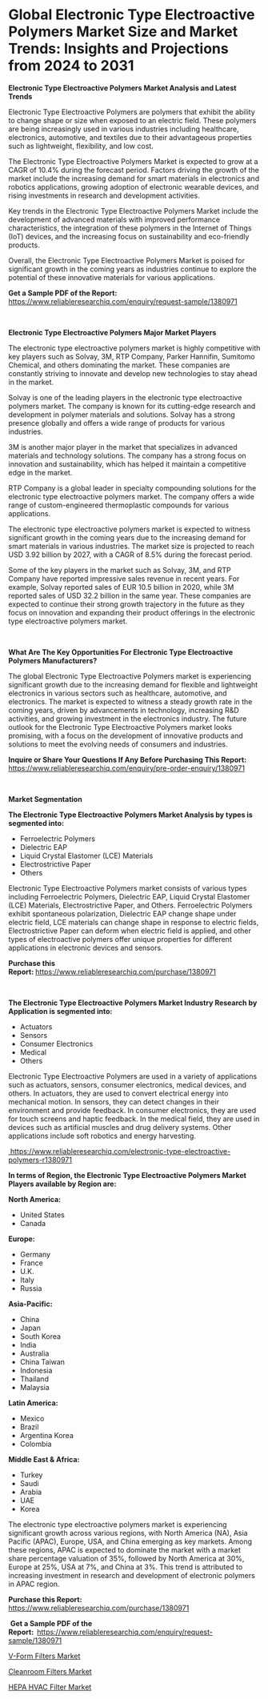 <p><h1>Global Electronic Type Electroactive Polymers Market Size and Market Trends: Insights and Projections from 2024 to 2031</h1></p><p><strong>Electronic Type Electroactive Polymers Market Analysis and Latest Trends</strong></p>
<p><p>Electronic Type Electroactive Polymers are polymers that exhibit the ability to change shape or size when exposed to an electric field. These polymers are being increasingly used in various industries including healthcare, electronics, automotive, and textiles due to their advantageous properties such as lightweight, flexibility, and low cost.</p><p>The Electronic Type Electroactive Polymers Market is expected to grow at a CAGR of 10.4% during the forecast period. Factors driving the growth of the market include the increasing demand for smart materials in electronics and robotics applications, growing adoption of electronic wearable devices, and rising investments in research and development activities.</p><p>Key trends in the Electronic Type Electroactive Polymers Market include the development of advanced materials with improved performance characteristics, the integration of these polymers in the Internet of Things (IoT) devices, and the increasing focus on sustainability and eco-friendly products.</p><p>Overall, the Electronic Type Electroactive Polymers Market is poised for significant growth in the coming years as industries continue to explore the potential of these innovative materials for various applications.</p></p>
<p><strong>Get a Sample PDF of the Report:&nbsp;</strong> <a href="https://www.reliableresearchiq.com/enquiry/request-sample/1380971">https://www.reliableresearchiq.com/enquiry/request-sample/1380971</a></p>
<p>&nbsp;</p>
<p><strong>Electronic Type Electroactive Polymers Major Market Players</strong></p>
<p><p>The electronic type electroactive polymers market is highly competitive with key players such as Solvay, 3M, RTP Company, Parker Hannifin, Sumitomo Chemical, and others dominating the market. These companies are constantly striving to innovate and develop new technologies to stay ahead in the market.</p><p>Solvay is one of the leading players in the electronic type electroactive polymers market. The company is known for its cutting-edge research and development in polymer materials and solutions. Solvay has a strong presence globally and offers a wide range of products for various industries.</p><p>3M is another major player in the market that specializes in advanced materials and technology solutions. The company has a strong focus on innovation and sustainability, which has helped it maintain a competitive edge in the market.</p><p>RTP Company is a global leader in specialty compounding solutions for the electronic type electroactive polymers market. The company offers a wide range of custom-engineered thermoplastic compounds for various applications.</p><p>The electronic type electroactive polymers market is expected to witness significant growth in the coming years due to the increasing demand for smart materials in various industries. The market size is projected to reach USD 3.92 billion by 2027, with a CAGR of 8.5% during the forecast period.</p><p>Some of the key players in the market such as Solvay, 3M, and RTP Company have reported impressive sales revenue in recent years. For example, Solvay reported sales of EUR 10.5 billion in 2020, while 3M reported sales of USD 32.2 billion in the same year. These companies are expected to continue their strong growth trajectory in the future as they focus on innovation and expanding their product offerings in the electronic type electroactive polymers market.</p></p>
<p>&nbsp;</p>
<p><strong>What Are The Key Opportunities For Electronic Type Electroactive Polymers Manufacturers?</strong></p>
<p><p>The global Electronic Type Electroactive Polymers market is experiencing significant growth due to the increasing demand for flexible and lightweight electronics in various sectors such as healthcare, automotive, and electronics. The market is expected to witness a steady growth rate in the coming years, driven by advancements in technology, increasing R&D activities, and growing investment in the electronics industry. The future outlook for the Electronic Type Electroactive Polymers market looks promising, with a focus on the development of innovative products and solutions to meet the evolving needs of consumers and industries.</p></p>
<p><strong>Inquire or Share Your Questions If Any Before Purchasing This Report:</strong> <a href="https://www.reliableresearchiq.com/enquiry/pre-order-enquiry/1380971">https://www.reliableresearchiq.com/enquiry/pre-order-enquiry/1380971</a></p>
<p>&nbsp;</p>
<p><strong>Market Segmentation</strong></p>
<p><strong>The Electronic Type Electroactive Polymers Market Analysis by types is segmented into:</strong></p>
<p><ul><li>Ferroelectric Polymers</li><li>Dielectric EAP</li><li>Liquid Crystal Elastomer (LCE) Materials</li><li>Electrostrictive Paper</li><li>Others</li></ul></p>
<p><p>Electronic Type Electroactive Polymers market consists of various types including Ferroelectric Polymers, Dielectric EAP, Liquid Crystal Elastomer (LCE) Materials, Electrostrictive Paper, and Others. Ferroelectric Polymers exhibit spontaneous polarization, Dielectric EAP change shape under electric field, LCE materials can change shape in response to electric fields, Electrostrictive Paper can deform when electric field is applied, and other types of electroactive polymers offer unique properties for different applications in electronic devices and sensors.</p></p>
<p><strong>Purchase this Report:&nbsp;</strong><a href="https://www.reliableresearchiq.com/purchase/1380971">https://www.reliableresearchiq.com/purchase/1380971</a></p>
<p>&nbsp;</p>
<p><strong>The Electronic Type Electroactive Polymers Market Industry Research by Application is segmented into:</strong></p>
<p><ul><li>Actuators</li><li>Sensors</li><li>Consumer Electronics</li><li>Medical</li><li>Others</li></ul></p>
<p><p>Electronic Type Electroactive Polymers are used in a variety of applications such as actuators, sensors, consumer electronics, medical devices, and others. In actuators, they are used to convert electrical energy into mechanical motion. In sensors, they can detect changes in their environment and provide feedback. In consumer electronics, they are used for touch screens and haptic feedback. In the medical field, they are used in devices such as artificial muscles and drug delivery systems. Other applications include soft robotics and energy harvesting.</p></p>
<p><a href="https://www.reliableresearchiq.com/electronic-type-electroactive-polymers-r1380971">&nbsp;https://www.reliableresearchiq.com/electronic-type-electroactive-polymers-r1380971</a></p>
<p><strong>In terms of Region, the Electronic Type Electroactive Polymers Market Players available by Region are:</strong></p>
<p>
    <p> <strong> North America: </strong>
        <ul>
            <li>United States</li>
            <li>Canada</li>
        </ul>
        </p> 
    <p> <strong> Europe: </strong>
        <ul>
            <li>Germany</li>
            <li>France</li>
            <li>U.K.</li>
            <li>Italy</li>
            <li>Russia</li>
        </ul>
        </p> 
    <p> <strong> Asia-Pacific: </strong>
        <ul>
            <li>China</li>
            <li>Japan</li>
            <li>South Korea</li>
            <li>India</li>
            <li>Australia</li>
            <li>China Taiwan</li>
            <li>Indonesia</li>
            <li>Thailand</li>
            <li>Malaysia</li>
        </ul>
        </p> 
    <p> <strong> Latin America: </strong>
        <ul>
            <li>Mexico</li>
            <li>Brazil</li>
            <li>Argentina Korea</li>
            <li>Colombia</li>
        </ul>
        </p> 
    <p> <strong> Middle East & Africa: </strong>
        <ul>
            <li>Turkey</li>
            <li>Saudi</li>
            <li>Arabia</li>
            <li>UAE</li>
            <li>Korea</li>
        </ul>
    </p>
    </p>
<p><p>The electronic type electroactive polymers market is experiencing significant growth across various regions, with North America (NA), Asia Pacific (APAC), Europe, USA, and China emerging as key markets. Among these regions, APAC is expected to dominate the market with a market share percentage valuation of 35%, followed by North America at 30%, Europe at 25%, USA at 7%, and China at 3%. This trend is attributed to increasing investment in research and development of electronic polymers in APAC region.</p></p>
<p><strong>Purchase this Report: </strong><a href="https://www.reliableresearchiq.com/purchase/1380971">https://www.reliableresearchiq.com/purchase/1380971</a></p>
<p>&nbsp;<strong>Get a Sample PDF of the Report:&nbsp;&nbsp;</strong><a href="https://www.reliableresearchiq.com/enquiry/request-sample/1380971">https://www.reliableresearchiq.com/enquiry/request-sample/1380971</a></p>
<p><strong></strong></p>
<p><p><a href="https://github.com/HallieBird1/Market-Research-Report-List-1/blob/main/v-form-filters-market.md">V-Form Filters Market</a></p><p><a href="https://github.com/nafiafirdania/Market-Research-Report-List-1/blob/main/cleanroom-filters-market.md">Cleanroom Filters Market</a></p><p><a href="https://github.com/faisalayoob601/Market-Research-Report-List-1/blob/main/hepa-hvac-filter-market.md">HEPA HVAC Filter Market</a></p></p>
